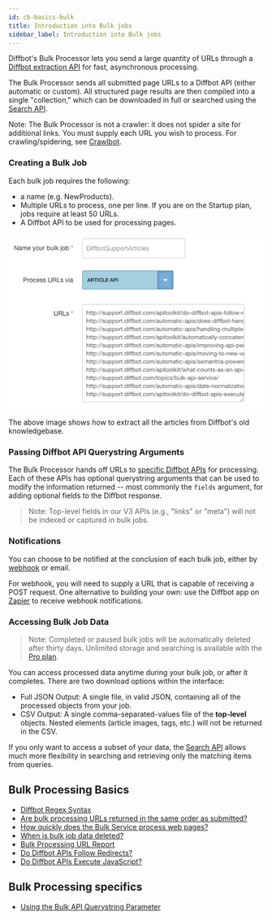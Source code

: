 ```yaml
---
id: cb-basics-bulk
title: Introduction into Bulk jobs
sidebar_label: Introduction into Bulk jobs
---
```


Diffbot's Bulk Processor lets you send a large quantity of URLs through a [Diffbot extraction API](api-basics-index) for fast, asynchronous processing.

The Bulk Processor sends all submitted page URLs to a Diffbot API (either automatic or custom). All structured page results are then compiled into a single "collection," which can be downloaded in full or searched using the [Search API](cb-basics-search).

Note: The Bulk Processor is not a crawler: it does not spider a site for additional links. You must supply each URL you wish to process. For crawling/spidering, see [Crawlbot](cb-basics-cb).

### Creating a Bulk Job

Each bulk job requires the following:

- a name (e.g. NewProducts).
- Multiple URLs to process, one per line. If you are on the Startup plan, jobs require at least 50 URLs.
- A Diffbot API to be used for processing pages.

![Setting up a bulk job](/img/bulk.png)

The above image shows how to extract all the articles from Diffbot's old knowledgebase.

### Passing Diffbot API Querystring Arguments

The Bulk Processor hands off URLs to [specific Diffbot APIs](https://diffbot.com/products/automatic) for processing. Each of these APIs has optional querystring arguments that can be used to modify the information returned -- most commonly the `fields` argument, for adding optional fields to the Diffbot response.

> Note: Top-level fields in our V3 APIs (e.g., "links" or "meta") will not be indexed or captured in bulk jobs.

### Notifications

You can choose to be notified at the conclusion of each bulk job, either by [webhook](http://en.wikipedia.org/wiki/Webhook) or email.

For webhook, you will need to supply a URL that is capable of receiving a POST request. One alternative to building your own: use the Diffbot app on [Zapier](https://zapier.com/zapbook/diffbot/) to receive webhook notifications.

### Accessing Bulk Job Data

> Note: Completed or paused bulk jobs will be automatically deleted after thirty days. Unlimited storage and searching is available with the [Pro plan](https://www.diffbot.com/pricing).

You can access processed data anytime during your bulk job, or after it completes. There are two download options within the interface:

- Full JSON Output: A single file, in valid JSON, containing all of the processed objects from your job.
- CSV Output: A single comma-separated-values file of the **top-level** objects. Nested elements (article images, tags, etc.) will not be returned in the CSV.

If you only want to access a subset of your data, the [Search API](cb-basics-search) allows much more flexibility in searching and retrieving only the matching items from queries.

## Bulk Processing Basics

- [Diffbot Regex Syntax](explain-regex)
- [Are bulk processing URLs returned in the same order as submitted?](explain-bulk-processing-results-ordering)
- [How quickly does the Bulk Service process web pages?](explain-bulk-processing-speed)
- [When is bulk job data deleted?](explain-when-crawl-bulk-data-deleted)
- [Bulk Processing URL Report](explain-bulk-url-report)
- [Do Diffbot APIs Follow Redirects?](explain-apis-follow-redirects)
- [Do Diffbot APIs Execute JavaScript?](explain-apis-javascript-support)

## Bulk Processing specifics

- [Using the Bulk API Querystring Parameter](guides-crawlbot-bulk-querystring-parameter)
